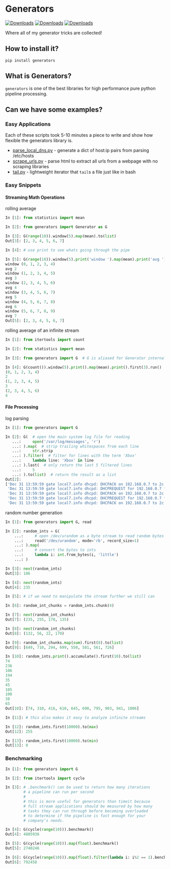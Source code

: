 # Generators

[![Downloads](https://pepy.tech/badge/generators)](https://pepy.tech/project/generators)
[![Downloads](https://pepy.tech/badge/generators/month)](https://pepy.tech/project/generators)
[![Downloads](https://pepy.tech/badge/generators/week)](https://pepy.tech/project/generators)

Where all of my generator tricks are collected!

## How to install it?

```
pip install generators
```

## What is Generators?

`generators` is one of the best libraries for high performance pure python pipeline processing.

## Can we have some examples?

### Easy Applications

Each of these scripts took 5-10 minutes a piece to write and show how flexible the generators library is.

- [parse_local_dns.py](https://github.com/CodyKochmann/generators/blob/master/examples/parse_local_dns.py) - generate a dict of host:ip pairs from parsing /etc/hosts
- [scrape_urls.py](https://github.com/CodyKochmann/generators/blob/master/examples/scrape_urls.py) - parse html to extract all urls from a webpage with no scraping libraries
- [tail.py](https://github.com/CodyKochmann/generators/blob/master/examples/tail.py) - lightweight iterator that `tail`s a file just like in bash

### Easy Snippets

#### Streaming Math Operations

rolling average

```python
In [1]: from statistics import mean

In [2]: from generators import Generator as G

In [3]: G(range(10)).window(5).map(mean).to(list)
Out[3]: [2, 3, 4, 5, 6, 7]

In [4]: # use print to see whats going through the pipe

In [5]: G(range(10)).window(5).print('window ').map(mean).print('avg ').to(list)
window (0, 1, 2, 3, 4)
avg 2
window (1, 2, 3, 4, 5)
avg 3
window (2, 3, 4, 5, 6)
avg 4
window (3, 4, 5, 6, 7)
avg 5
window (4, 5, 6, 7, 8)
avg 6
window (5, 6, 7, 8, 9)
avg 7
Out[5]: [2, 3, 4, 5, 6, 7]
```

rolling average of an infinite stream

```python
In [1]: from itertools import count

In [2]: from statistics import mean

In [3]: from generators import G  # G is aliased for Generator internally for shorter import

In [4]: G(count()).window(5).print().map(mean).print().first(3).run()
(0, 1, 2, 3, 4)
2
(1, 2, 3, 4, 5)
3
(2, 3, 4, 5, 6)
4
```

#### File Processing

log parsing

```python
In [1]: from generators import G

In [2]: G(  # open the main system log file for reading
   ...:     open('/var/log/messages', 'r')
   ...: ).map(  # strip trailing whitespaces from each line
   ...:     str.strip
   ...: ).filter(  # filter for lines with the term 'Xbox'
   ...:     lambda line: 'Xbox' in line
   ...: ).last(  # only return the last 5 filtered lines
   ...:     5
   ...: ).to(list)  # return the result as a list
Out[2]:
['Dec 31 13:59:59 gate local7.info dhcpd: DHCPACK on 192.168.0.7 to 2c:54:91:bb:1e:15 (XboxOne) via eth1',
 'Dec 31 13:59:59 gate local7.info dhcpd: DHCPREQUEST for 192.168.0.7 from 2c:54:91:bb:1e:15 (XboxOne) via eth1',
 'Dec 31 13:59:59 gate local7.info dhcpd: DHCPACK on 192.168.0.7 to 2c:54:91:bb:1e:15 (XboxOne) via eth1',
 'Dec 31 13:59:59 gate local7.info dhcpd: DHCPREQUEST for 192.168.0.7 from 2c:54:91:bb:1e:15 (XboxOne) via eth1',
 'Dec 31 13:59:59 gate local7.info dhcpd: DHCPACK on 192.168.0.7 to 2c:54:91:bb:1e:15 (XboxOne) via eth1']
```

random number generation

```python
In [1]: from generators import G, read

In [2]: random_ints = G(
    ...:     # open /dev/urandom as a byte stream to read random bytes in
    ...:     read('/dev/urandom', mode='rb', record_size=1)
    ...: ).map(
    ...:     # convert the bytes to ints
    ...:     lambda i: int.from_bytes(i, 'little')
    ...: )

In [3]: next(random_ints)
Out[3]: 186

In [4]: next(random_ints)
Out[4]: 235

In [5]: # if we need to manipulate the stream further we still can

In [6]: random_int_chunks = random_ints.chunk(4)

In [7]: next(random_int_chunks)
Out[7]: (235, 255, 170, 135)

In [8]: next(random_int_chunks)
Out[8]: (132, 56, 22, 170)

In [9]: random_int_chunks.map(sum).first(8).to(list)
Out[9]: [649, 710, 294, 699, 550, 581, 561, 726]

In [10]: random_ints.print().accumulate().first(10).to(list)
74
236
106
194
35
45
105
108
38
65
Out[10]: [74, 310, 416, 610, 645, 690, 795, 903, 941, 1006]

In [11]: # this also makes it easy to analyze infinite streams

In [12]: random_ints.first(10000).to(max)
Out[12]: 255

In [13]: random_ints.first(10000).to(min)
Out[13]: 0
```

### Benchmarking

```python
In [1]: from generators import G

In [2]: from itertools import cycle

In [3]: # .benchmark() can be used to return how many iterations
        # a pipeline can run per second
        #
        # this is more useful for generators than timeit because
        # full stream applications should be measured by how many
        # tasks they can run through before becoming overloaded
        # to determine if the pipeline is fast enough for your
        # company's needs.

In [4]: G(cycle(range(10))).benchmark()
Out[4]: 4805936

In [5]: G(cycle(range(10))).map(float).benchmark()
Out[5]: 2740246

In [6]: G(cycle(range(10))).map(float).filter(lambda i: i%2 == 1).benchmark()
Out[6]: 792458
```
